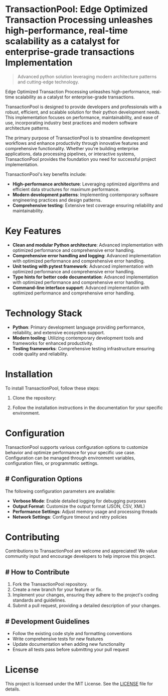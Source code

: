 <!-- fallback_TransactionPool_20251002184830_86774 -->

# TransactionPool: Edge Optimized Transaction Processing unleashes high-performance, real-time scalability as a catalyst for enterprise-grade transactions Implementation
> Advanced python solution leveraging modern architecture patterns and cutting-edge technology.

Edge Optimized Transaction Processing unleashes high-performance, real-time scalability as a catalyst for enterprise-grade transactions.

TransactionPool is designed to provide developers and professionals with a robust, efficient, and scalable solution for their python development needs. This implementation focuses on performance, maintainability, and ease of use, incorporating industry best practices and modern software architecture patterns.

The primary purpose of TransactionPool is to streamline development workflows and enhance productivity through innovative features and comprehensive functionality. Whether you're building enterprise applications, data processing pipelines, or interactive systems, TransactionPool provides the foundation you need for successful project implementation.

TransactionPool's key benefits include:

* **High-performance architecture**: Leveraging optimized algorithms and efficient data structures for maximum performance.
* **Modern development patterns**: Implementing contemporary software engineering practices and design patterns.
* **Comprehensive testing**: Extensive test coverage ensuring reliability and maintainability.

# Key Features

* **Clean and modular Python architecture**: Advanced implementation with optimized performance and comprehensive error handling.
* **Comprehensive error handling and logging**: Advanced implementation with optimized performance and comprehensive error handling.
* **Unit testing with pytest framework**: Advanced implementation with optimized performance and comprehensive error handling.
* **Type hints for better code documentation**: Advanced implementation with optimized performance and comprehensive error handling.
* **Command-line interface support**: Advanced implementation with optimized performance and comprehensive error handling.

# Technology Stack

* **Python**: Primary development language providing performance, reliability, and extensive ecosystem support.
* **Modern tooling**: Utilizing contemporary development tools and frameworks for enhanced productivity.
* **Testing frameworks**: Comprehensive testing infrastructure ensuring code quality and reliability.

# Installation

To install TransactionPool, follow these steps:

1. Clone the repository:


2. Follow the installation instructions in the documentation for your specific environment.

# Configuration

TransactionPool supports various configuration options to customize behavior and optimize performance for your specific use case. Configuration can be managed through environment variables, configuration files, or programmatic settings.

## # Configuration Options

The following configuration parameters are available:

* **Verbose Mode**: Enable detailed logging for debugging purposes
* **Output Format**: Customize the output format (JSON, CSV, XML)
* **Performance Settings**: Adjust memory usage and processing threads
* **Network Settings**: Configure timeout and retry policies

# Contributing

Contributions to TransactionPool are welcome and appreciated! We value community input and encourage developers to help improve this project.

## # How to Contribute

1. Fork the TransactionPool repository.
2. Create a new branch for your feature or fix.
3. Implement your changes, ensuring they adhere to the project's coding standards and guidelines.
4. Submit a pull request, providing a detailed description of your changes.

## # Development Guidelines

* Follow the existing code style and formatting conventions
* Write comprehensive tests for new features
* Update documentation when adding new functionality
* Ensure all tests pass before submitting your pull request

# License

This project is licensed under the MIT License. See the [LICENSE](https://github.com/mpermar082/TransactionPool/blob/main/LICENSE) file for details.
